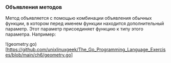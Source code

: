### Объявления методов

Метод объявляется с помощью комбинации объявления обычных функции, в котором перед именем
функции находится дополнительный параметр.
Этот параметр присоединяет функцию к типу этого параметра.
Например:

!(geometry.go)[https://github.com/unixlinuxgeek/The_Go_Programming_Language_Exercises/blob/main/ch6/geometry.go]